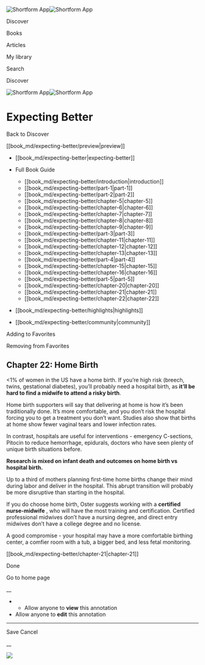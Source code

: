 ![Shortform App](/img/logo.36a2399e.svg)![Shortform App](/img/logo-dark.70c1b072.svg)

Discover

Books

Articles

My library

Search

Discover

![Shortform App](/img/logo.36a2399e.svg)![Shortform App](/img/logo-dark.70c1b072.svg)

# Expecting Better

Back to Discover

[[book_md/expecting-better/preview|preview]]

  * [[book_md/expecting-better|expecting-better]]
  * Full Book Guide

    * [[book_md/expecting-better/introduction|introduction]]
    * [[book_md/expecting-better/part-1|part-1]]
    * [[book_md/expecting-better/part-2|part-2]]
    * [[book_md/expecting-better/chapter-5|chapter-5]]
    * [[book_md/expecting-better/chapter-6|chapter-6]]
    * [[book_md/expecting-better/chapter-7|chapter-7]]
    * [[book_md/expecting-better/chapter-8|chapter-8]]
    * [[book_md/expecting-better/chapter-9|chapter-9]]
    * [[book_md/expecting-better/part-3|part-3]]
    * [[book_md/expecting-better/chapter-11|chapter-11]]
    * [[book_md/expecting-better/chapter-12|chapter-12]]
    * [[book_md/expecting-better/chapter-13|chapter-13]]
    * [[book_md/expecting-better/part-4|part-4]]
    * [[book_md/expecting-better/chapter-15|chapter-15]]
    * [[book_md/expecting-better/chapter-16|chapter-16]]
    * [[book_md/expecting-better/part-5|part-5]]
    * [[book_md/expecting-better/chapter-20|chapter-20]]
    * [[book_md/expecting-better/chapter-21|chapter-21]]
    * [[book_md/expecting-better/chapter-22|chapter-22]]
  * [[book_md/expecting-better/highlights|highlights]]
  * [[book_md/expecting-better/community|community]]



Adding to Favorites 

Removing from Favorites 

## Chapter 22: Home Birth

<1% of women in the US have a home birth. If you’re high risk (breech, twins, gestational diabetes), you’ll probably need a hospital birth, as **it’ll be hard to find a midwife to attend a risky birth**.

Home birth supporters will say that delivering at home is how it’s been traditionally done. It’s more comfortable, and you don’t risk the hospital forcing you to get a treatment you don’t want. Studies also show that births at home show fewer vaginal tears and lower infection rates.

In contrast, hospitals are useful for interventions - emergency C-sections, Pitocin to reduce hemorrhage, epidurals, doctors who have seen plenty of unique birth situations before.

**Research is mixed on infant death and outcomes on home birth vs hospital birth.**

Up to a third of mothers planning first-time home births change their mind during labor and deliver in the hospital. This abrupt transition will probably be more disruptive than starting in the hospital.

If you do choose home birth, Oster suggests working with a **certified nurse-midwife** , who will have the most training and certification. Certified professional midwives don’t have a nursing degree, and direct entry midwives don’t have a college degree and no license.

A good compromise - your hospital may have a more comfortable birthing center, a comfier room with a tub, a bigger bed, and less fetal monitoring.

[[book_md/expecting-better/chapter-21|chapter-21]]

Done

Go to home page 

__

  *   * Allow anyone to **view** this annotation
  * Allow anyone to **edit** this annotation



* * *

Save Cancel

__




![](https://bat.bing.com/action/0?ti=56018282&Ver=2&mid=a7d43644-93a3-4d78-9277-8741c6bf6e3a&sid=49fff5b0636c11eeb9c611038afc8668&vid=4a005010636c11ee80c703d4c4a7acd5&vids=0&msclkid=N&pi=0&lg=en-US&sw=800&sh=600&sc=24&nwd=1&tl=Shortform%20%7C%20Expecting%20Better&p=https%3A%2F%2Fwww.shortform.com%2Fapp%2Fbook%2Fexpecting-better%2Fchapter-22&r=&lt=422&evt=pageLoad&sv=1&rn=593983)

